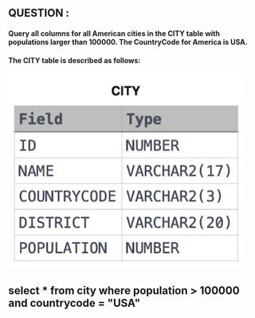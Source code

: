 ## QUESTION : 
#### Query all columns for all American cities in the CITY table with populations larger than 100000. The CountryCode for America is USA.

#### The CITY table is described as follows: 
![alt text](image.png)


## **select * from city where population > 100000 and countrycode = "USA"**

